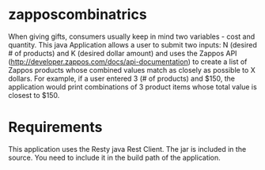 zapposcombinatrics
==================

When giving gifts, consumers usually keep in mind two variables - cost and quantity. 
This java Application allows a user to submit two inputs: N (desired # of products) and K (desired dollar amount) and uses the 
Zappos API (http://developer.zappos.com/docs/api-documentation) to create a list of Zappos products whose combined values match as closely as possible to X dollars. 
For example, if a user entered 3 (# of products) and $150, the application would print combinations of 3 product items whose total value is closest to $150.

Requirements
============
This application uses the Resty java Rest Client. The jar is included in the source. You need to include it in the build path of the application.
